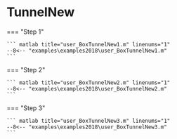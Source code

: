 # TunnelNew

=== "Step 1"

    ``` matlab title="user_BoxTunnelNew1.m" linenums="1"
    --8<-- "examples\examples2018\user_BoxTunnelNew1.m"
    ```

=== "Step 2"

    ``` matlab title="user_BoxTunnelNew2.m" linenums="1"
    --8<-- "examples\examples2018\user_BoxTunnelNew2.m"
    ```

=== "Step 3"

    ``` matlab title="user_BoxTunnelNew3.m" linenums="1"
    --8<-- "examples\examples2018\user_BoxTunnelNew3.m"
    ```

